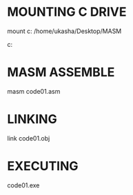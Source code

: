 # MOUNTING C DRIVE

mount c: /home/ukasha/Desktop/MASM

c: 

# MASM ASSEMBLE

masm code01.asm

# LINKING

link code01.obj

# EXECUTING

code01.exe